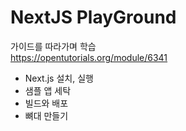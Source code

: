 # NextJS PlayGround


가이드를 따라가며 학습  
https://opentutorials.org/module/6341
- Next.js 설치, 실행
- 샘플 앱 세탁
- 빌드와 배포
- 뼈대 만들기